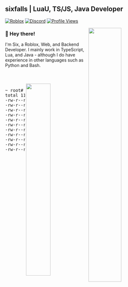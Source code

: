 ## sixfalls | LuaU, TS/JS, Java Developer

[![Roblox](https://img.shields.io/badge/dynamic/json?color=red&label=Roblox&query=count&suffix=%20Followers&url=https%3A%2F%2Ffriends.roblox.com%2Fv1%2Fusers%2F193632792%2Ffollowers%2Fcount&style=for-the-badge&logo=Roblox)](https://www.roblox.com/users/193632792/profile)<!--[![DevForum](https://img.shields.io/badge/dynamic/json?color=9cf&label=DevForum&query=user.profile_view_count&suffix=%20Views&url=https%3A%2F%2Fdevforum.roblox.com%2Fu%2Fhvrtlvs.json&style=for-the-badge&logo=Roblox)](https://devforum.roblox.com/u/hvrtlvs/summary)-->
[![Discord](https://img.shields.io/badge/Discord-Profile-blue?style=for-the-badge&logo=Discord&logoColor=white)](https://discord.com/users/303173495918034945)
[![Profile Views](https://komarev.com/ghpvc/?username=6ixfalls&style=for-the-badge&color=yellow)](https://github.com/antonkomarev/github-profile-views-counter)

<picture>
  <source media="(prefers-color-scheme: dark)" srcset="https://github-readme-stats.sixfalls.me/api?username=6ixfalls&theme=github_dark&hide_border=true&border_radius=10&count_private=true">
  <img align="right" width="46%" src="https://github-readme-stats.sixfalls.me/api?username=6ixfalls&theme=github_dark&hide_border=true&border_radius=10&count_private=true">
</picture>

### 👋 Hey there!
I'm Six, a Roblox, Web, and Backend Developer. I mainly work in TypeScript, Lua, and Java - although I do have experience in other languages such as Python and Bash.
<br/><br/><br/><br/>
<a href="https://discord.com/users/303173495918034945"><picture>
  <source media="(prefers-color-scheme: dark)" srcset="https://lanyard-profile-readme.vercel.app/api/303173495918034945?bg=0D1117">
  <img align="right" width="40%" src="https://lanyard-profile-readme.vercel.app/api/303173495918034945">
</picture></a>

<!--START_SECTION:projects-->
<pre>
~ root# ls -o work/
total 11
-rw-r--r-- 1 sixfalls  1217536 Oct 08 17:31 <a href="https://github.com/6ixfalls/6ixfalls">6ixfalls.js</a>
-rw-r--r-- 1 sixfalls 11901952 Sep 13 23:43 <a href="https://github.com/6ixfalls/6ixfalls.github.io">6ixfalls.github.io.vue</a>
-rw-r--r-- 1 sixfalls   561152 Jan 15 00:41 <a href="https://github.com/6ixfalls/AstrahacksProject2">astrahacksproject2.js</a>
-rw-r--r-- 1 sixfalls  1570816 Jul 07 16:23 <a href="https://github.com/6ixfalls/denocloud">denocloud.ts</a>
-rw-r--r-- 1 sixfalls  1124352 May 21 05:13 <a href="https://github.com/6ixfalls/github-readme-stats">github-readme-stats.js</a>
-rw-r--r-- 1 sixfalls    64512 Sep 03 18:30 <a href="https://github.com/6ixfalls/QuickAbout">quickabout.js</a>
-rw-r--r-- 1 sixfalls   532480 Sep 19 00:10 <a href="https://github.com/6ixfalls/RPresence">rpresence.ts</a>
-rw-r--r-- 1 sixfalls  1273856 Sep 22 03:48 <a href="https://github.com/6ixfalls/sixfolio">sixfolio.vue</a>
-rw-r--r-- 1 sixfalls   106496 Aug 25 04:56 <a href="https://github.com/6ixfalls/sixshx">sixshx.ts</a>
-rw-r--r-- 1 sixfalls    75776 Oct 06 21:39 <a href="https://github.com/6ixfalls/sync-in-roblox">sync-in-roblox.ts</a>
-rw-r--r-- 1 sixfalls   152576 Oct 03 01:52 <a href="https://github.com/6ixfalls/workerboard">workerboard.ts</a>
</pre>
<!--END_SECTION:projects-->

[//]: <> (<img align="right" width="45%" src="https://github-readme-stats.vercel.app/api/top-langs/?username=6ixfalls&theme=github_dark&hide_border=true&layout=compact&border_radius=10">)
[//]: <> (<a role="button" tabindex="0" href="#"><img src="http://6ixfalls.vercel.app/api/banner" width="100%" draggable="false"></a>)
